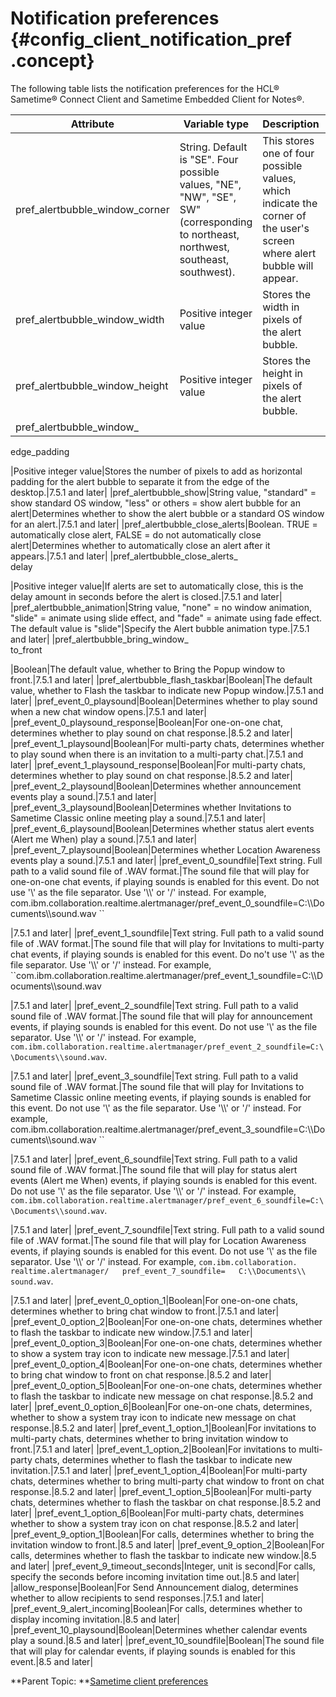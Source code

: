 # Notification preferences {#config_client_notification_pref .concept}

The following table lists the notification preferences for the HCL® Sametime® Connect Client and Sametime Embedded Client for Notes®.

|Attribute|Variable type|Description|Release|
|---------|-------------|-----------|-------|
|pref\_alertbubble\_window\_corner|String. Default is "SE". Four possible values, "NE", "NW", "SE", SW" \(corresponding to northeast, northwest, southeast, southwest\).|This stores one of four possible values, which indicate the corner of the user's screen where alert bubble will appear.|7.5.1 and later|
|pref\_alertbubble\_window\_width|Positive integer value|Stores the width in pixels of the alert bubble.|7.5.1 and later|
|pref\_alertbubble\_window\_height|Positive integer value|Stores the height in pixels of the alert bubble.|7.5.1 and later|
|pref\_alertbubble\_window\_  
 edge\_padding

|Positive integer value|Stores the number of pixels to add as horizontal padding for the alert bubble to separate it from the edge of the desktop.|7.5.1 and later|
|pref\_alertbubble\_show|String value, "standard" = show standard OS window, "less" or others = show alert bubble for an alert|Determines whether to show the alert bubble or a standard OS window for an alert.|7.5.1 and later|
|pref\_alertbubble\_close\_alerts|Boolean. TRUE = automatically close alert, FALSE = do not automatically close alert|Determines whether to automatically close an alert after it appears.|7.5.1 and later|
|pref\_alertbubble\_close\_alerts\_  
 delay

|Positive integer value|If alerts are set to automatically close, this is the delay amount in seconds before the alert is closed.|7.5.1 and later|
|pref\_alertbubble\_animation|String value, "none" = no window animation, "slide" = animate using slide effect, and "fade" = animate using fade effect. The default value is "slide"|Specify the Alert bubble animation type.|7.5.1 and later|
|pref\_alertbubble\_bring\_window\_  
 to\_front

|Boolean|The default value, whether to Bring the Popup window to front.|7.5.1 and later|
|pref\_alertbubble\_flash\_taskbar|Boolean|The default value, whether to Flash the taskbar to indicate new Popup window.|7.5.1 and later|
|pref\_event\_0\_playsound|Boolean|Determines whether to play sound when a new chat window opens.|7.5.1 and later|
|pref\_event\_0\_playsound\_response|Boolean|For one-on-one chat, determines whether to play sound on chat response.|8.5.2 and later|
|pref\_event\_1\_playsound|Boolean|For multi-party chats, determines whether to play sound when there is an invitation to a multi-party chat.|7.5.1 and later|
|pref\_event\_1\_playsound\_response|Boolean|For multi-party chats, determines whether to play sound on chat response.|8.5.2 and later|
|pref\_event\_2\_playsound|Boolean|Determines whether announcement events play a sound.|7.5.1 and later|
|pref\_event\_3\_playsound|Boolean|Determines whether Invitations to Sametime Classic online meeting play a sound.|7.5.1 and later|
|pref\_event\_6\_playsound|Boolean|Determines whether status alert events \(Alert me When\) play a sound.|7.5.1 and later|
|pref\_event\_7\_playsound|Boolean|Determines whether Location Awareness events play a sound.|7.5.1 and later|
|pref\_event\_0\_soundfile|Text string. Full path to a valid sound file of .WAV format.|The sound file that will play for one-on-one chat events, if playing sounds is enabled for this event. Do not use '\\' as the file separator. Use '\\\\' or '/' instead. For example, com.ibm.collaboration.realtime.alertmanager/pref\_event\_0\_soundfile=C:\\\\Documents\\\\sound.wav ``

|7.5.1 and later|
|pref\_event\_1\_soundfile|Text string. Full path to a valid sound file of .WAV format.|The sound file that will play for Invitations to multi-party chat events, if playing sounds is enabled for this event. Do no't use '\\' as the file separator. Use '\\\\' or '/' instead. For example, ``com.ibm.collaboration.realtime.alertmanager/pref\_event\_1\_soundfile=C:\\\\Documents\\\\sound.wav

|7.5.1 and later|
|pref\_event\_2\_soundfile|Text string. Full path to a valid sound file of .WAV format.|The sound file that will play for announcement events, if playing sounds is enabled for this event. Do not use '\\' as the file separator. Use '\\\\' or '/' instead. For example, `com.ibm.collaboration.realtime.alertmanager/pref_event_2_soundfile=C:\\Documents\\sound.wav`.

|7.5.1 and later|
|pref\_event\_3\_soundfile|Text string. Full path to a valid sound file of .WAV format.|The sound file that will play for Invitations to Sametime Classic online meeting events, if playing sounds is enabled for this event. Do not use '\\' as the file separator. Use '\\\\' or '/' instead. For example, com.ibm.collaboration.realtime.alertmanager/pref\_event\_3\_soundfile=C:\\\\Documents\\\\sound.wav ``

|7.5.1 and later|
|pref\_event\_6\_soundfile|Text string. Full path to a valid sound file of .WAV format.|The sound file that will play for status alert events \(Alert me When\) events, if playing sounds is enabled for this event. Do not use '\\' as the file separator. Use '\\\\' or '/' instead. For example, `com.ibm.collaboration.realtime.alertmanager/pref_event_6_soundfile=C:\\Documents\\sound.wav`.

|7.5.1 and later|
|pref\_event\_7\_soundfile|Text string. Full path to a valid sound file of .WAV format.|The sound file that will play for Location Awareness events, if playing sounds is enabled for this event. Do not use '\\' as the file separator. Use '\\\\' or '/' instead. For example, `com.ibm.collaboration.  
 realtime.alertmanager/  
 pref_event_7_soundfile=  
 C:\\Documents\\  
 sound.wav`.

|7.5.1 and later|
|pref\_event\_0\_option\_1|Boolean|For one-on-one chats, determines whether to bring chat window to front.|7.5.1 and later|
|pref\_event\_0\_option\_2|Boolean|For one-on-one chats, determines whether to flash the taskbar to indicate new window.|7.5.1 and later|
|pref\_event\_0\_option\_3|Boolean|For one-on-one chats, determines whether to show a system tray icon to indicate new message.|7.5.1 and later|
|pref\_event\_0\_option\_4|Boolean|For one-on-one chats, determines whether to bring chat window to front on chat response.|8.5.2 and later|
|pref\_event\_0\_option\_5|Boolean|For one-on-one chats, determines whether to flash the taskbar to indicate new message on chat response.|8.5.2 and later|
|pref\_event\_0\_option\_6|Boolean|For one-on-one chats, determines, whether to show a system tray icon to indicate new message on chat response.|8.5.2 and later|
|pref\_event\_1\_option\_1|Boolean|For invitations to multi-party chats, determines whether to bring invitation window to front.|7.5.1 and later|
|pref\_event\_1\_option\_2|Boolean|For invitations to multi-party chats, determines whether to flash the taskbar to indicate new invitation.|7.5.1 and later|
|pref\_event\_1\_option\_4|Boolean|For multi-party chats, determines whether to bring multi-party chat window to front on chat response.|8.5.2 and later|
|pref\_event\_1\_option\_5|Boolean|For multi-party chats, determines whether to flash the taskbar on chat response.|8.5.2 and later|
|pref\_event\_1\_option\_6|Boolean|For multi-party chats, determines whether to show a system tray icon on chat response.|8.5.2 and later|
|pref\_event\_9\_option\_1|Boolean|For calls, determines whether to bring the invitation window to front.|8.5 and later|
|pref\_event\_9\_option\_2|Boolean|For calls, determines whether to flash the taskbar to indicate new window.|8.5 and later|
|pref\_event\_9\_timeout\_seconds|Integer, unit is second|For calls, specify the seconds before incoming invitation time out.|8.5 and later|
|allow\_response|Boolean|For Send Announcement dialog, determines whether to allow recipients to send responses.|7.5.1 and later|
|pref\_event\_9\_alert\_incoming|Boolean|For calls, determines whether to display incoming invitation.|8.5 and later|
|pref\_event\_10\_playsound|Boolean|Determines whether calendar events play a sound.|8.5 and later|
|pref\_event\_10\_soundfile|Boolean|The sound file that will play for calendar events, if playing sounds is enabled for this event.|8.5 and later|

**Parent Topic: **[Sametime client preferences](config_client_pref_tables.md)


